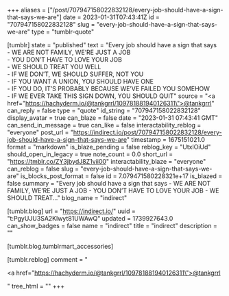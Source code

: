 +++
aliases = ["/post/707947158022832128/every-job-should-have-a-sign-that-says-we-are"]
date = 2023-01-31T07:43:41Z
id = "707947158022832128"
slug = "every-job-should-have-a-sign-that-says-we-are"
type = "tumblr-quote"

[tumblr]
state = "published"
text = "Every job should have a sign that says <br/>- WE ARE NOT FAMILY, WE&rsquo;RE JUST A JOB <br/>- YOU DON&rsquo;T HAVE TO LOVE YOUR JOB <br/>- WE SHOULD TREAT YOU WELL <br/>- IF WE DON&rsquo;T, WE SHOULD SUFFER, NOT YOU <br/>- IF YOU WANT A UNION, YOU SHOULD HAVE ONE <br/>- IF YOU DO, IT&rsquo;S PROBABLY BECAUSE WE&rsquo;VE FAILED YOU SOMEHOW <br/>- IF WE EVER TAKE THIS SIGN DOWN, YOU SHOULD QUIT"
source = "<a href=\"https://hachyderm.io/@tankgrrl/109781881940126311\">@tankgrrl</a>"
can_reply = false
type = "quote"
id_string = "707947158022832128"
display_avatar = true
can_blaze = false
date = "2023-01-31 07:43:41 GMT"
can_send_in_message = true
can_like = false
interactability_reblog = "everyone"
post_url = "https://indirect.io/post/707947158022832128/every-job-should-have-a-sign-that-says-we-are"
timestamp = 1675151021.0
format = "markdown"
is_blaze_pending = false
reblog_key = "UtxlOiUd"
should_open_in_legacy = true
note_count = 0.0
short_url = "https://tmblr.co/ZY3jbydJ8Z1vii00"
interactability_blaze = "everyone"
can_reblog = false
slug = "every-job-should-have-a-sign-that-says-we-are"
is_blocks_post_format = false
id = 7.079471580228321e+17
is_blazed = false
summary = "Every job should have a sign that says - WE ARE NOT FAMILY, WE’RE JUST A JOB - YOU DON’T HAVE TO LOVE YOUR JOB - WE SHOULD TREAT..."
blog_name = "indirect"

[tumblr.blog]
url = "https://indirect.io/"
uuid = "t:PgyUJU3SA2Klwyt81UWAwQ"
updated = 1739927643.0
can_show_badges = false
name = "indirect"
title = "indirect"
description = ""

[tumblr.blog.tumblrmart_accessories]

[tumblr.reblog]
comment = "<p><a href=\"https://hachyderm.io/@tankgrrl/109781881940126311\">@tankgrrl</a></p>"
tree_html = ""
+++
